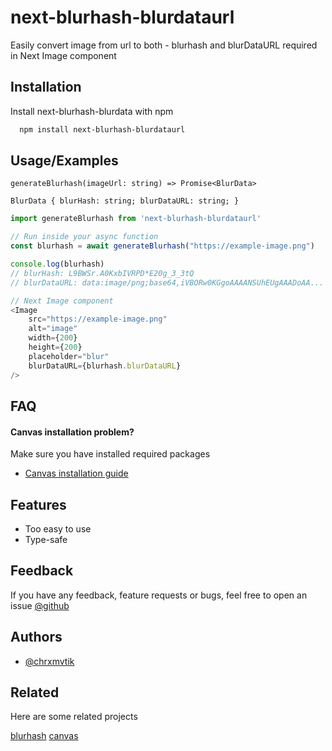 # next-blurhash-blurdataurl

Easily convert image from url to both - blurhash and blurDataURL required in Next Image component

## Installation

Install next-blurhash-blurdata with npm

```bash
  npm install next-blurhash-blurdataurl
```

## Usage/Examples

`generateBlurhash(imageUrl: string) => Promise<BlurData>`

`BlurData {
    blurHash: string;
    blurDataURL: string;
}`

```javascript
import generateBlurhash from 'next-blurhash-blurdataurl'

// Run inside your async function
const blurhash = await generateBlurhash("https://example-image.png")

console.log(blurhash)
// blurHash: L9BWSr.A0KxbIVRPD*E20g_3_3tQ
// blurDataURL: data:image/png;base64,iVBORw0KGgoAAAANSUhEUgAAADoAA...

// Next Image component
<Image
    src="https://example-image.png"
    alt="image"
    width={200}
    height={200}
    placeholder="blur"
    blurDataURL={blurhash.blurDataURL}
/>
```

## FAQ

#### Canvas installation problem?

Make sure you have installed required packages

- [Canvas installation guide](https://www.npmjs.com/package/canvas#Installation)

## Features

- Too easy to use
- Type-safe

## Feedback

If you have any feedback, feature requests or bugs, feel free to open an issue [@github](https://github.com/chrxmvtik/next-blurhash-blurdataurl/issues)

## Authors

- [@chrxmvtik](https://www.github.com/chrxmvtik)

## Related

Here are some related projects

[blurhash](https://www.npmjs.com/package/blurhash)
[canvas](https://www.npmjs.com/package/canvas)
